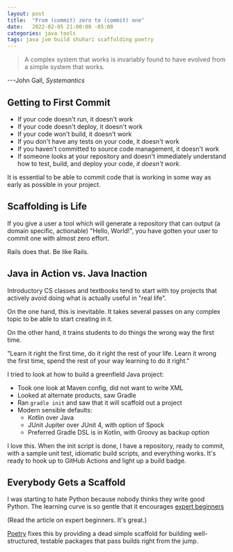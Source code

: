 ```yaml
---
layout: post
title:  "From (commit) zero to (commit) one"
date:   2022-02-05 21:00:00 -05:00
categories: java tools
tags: java jvm build shuhari scaffolding poetry
---
```


> A complex system that works is invariably found to have evolved from a
> simple system that works.

---John Gall, _Systemantics_

## Getting to First Commit

- If your code doesn't run, it doesn't work
- If your code doesn't deploy, it doesn't work
- If your code won't build, it doesn't work
- If you don't have any tests on your code, it doesn't work
- If you haven't committed to source code management, it doesn't work
- If someone looks at your repository and doesn't immediately understand how
  to test, build, and deploy your code, _it doesn't work_.

It is essential to be able to commit code that is working in some way as early
as possible in your project.

## Scaffolding is Life

If you give a user a tool which will generate a repository that can output
(a domain specific, actionable) "Hello, World!", you have gotten your user
to commit one with almost zero effort.

Rails does that. Be like Rails.

## Java in Action vs. Java Inaction

Introductory CS classes and textbooks tend to start with toy projects that
actively avoid doing what is actually useful in "real life".

On the one hand, this is inevitable. It takes several passes on any complex
topic to be able to start creating in it.

On the other hand, it trains students to do things the wrong way the first
time.

"Learn it right the first time, do it right the rest of your life. Learn it
wrong the first time, spend the rest of your way learning to do it right."

I tried to look at how to build a greenfield Java project:

- Took one look at Maven config, did not want to write XML
- Looked at alternate products, saw Gradle
- Ran `gradle init` and saw that it will scaffold out a project
- Modern sensible defaults:
  - Kotlin over Java
  - JUnit Jupiter over JUnit 4, with option of Spock
  - Preferred Gradle DSL is in Kotlin, with Groovy as backup option

I love this. When the init script is done, I have a repository, ready to
commit, with a sample unit test, idiomatic build scripts, and everything
works. It's ready to hook up to GitHub Actions and light up a build badge.

## Everybody Gets a Scaffold

I was starting to hate Python because nobody thinks they write good Python.
The learning curve is so gentle that it encourages [expert beginners](https://daedtech.com/how-developers-stop-learning-rise-of-the-expert-beginner/)

(Read the article on expert beginners. It's great.)

[Poetry](https://python-poetry.org) fixes this by providing a dead simple
scaffold for building well-structured, testable packages that pass builds
right from the jump.

